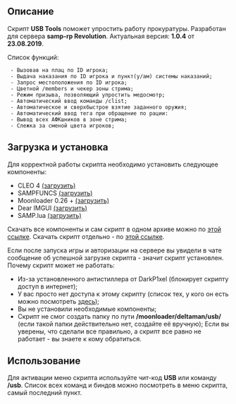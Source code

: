 
## Описание
Скрипт **USB Tools** поможет упростить работу прокуратуры. Разработан для сервера **samp-rp Revolution**. Актуальная версия: **1.0.4** от **23.08.2019**.    

Список функций:

     - Вызовав на плац по ID игрока;
     - Выдача наказания по ID игрока и пункт(у/ам) системы наказаний;
     - Запрос местоположения по ID игрока;
     - Цветной /members и чекер зоны стрима;
     - Режим призыва, позволяющий упростить медосмотр;
     - Автоматический ввод команды /clist;
     - Автоматическое и сверхбыстрое взятие заданного оружия;
     - Автоматический ввод тега при обращение по рации:
     - Вывод всех АФКшников в зоне стрима;
     - Слежка за сменой цвета игроков;
## Загрузка и установка
Для корректной работы скрипта необходимо установить следующее компоненты:

 - CLEO 4 [(загрузить)](cleo.li)
 - SAMPFUNCS [(загрузить)](http://blast.hk/sampfuncs)
 - Moonloader 0.26 + [(загрузить)](https://blast.hk/moonloader)
 - Dear IMGUI [(загрузить)](https://blast.hk/threads/19292/)
 - SAMP.lua [(загрузить)](https://blast.hk/threads/14624/)
 
 Скачать все компоненты и сам скрипт в одном архиве можно по [этой ссылке](https://github.com/DeltamanZ/USB/raw/master/USB.lua).
 Скачать скрипт отдельно - по [этой ссылке](https://github.com/DeltamanZ/USB/raw/master/USB.lua).
 
 Если после запуска игры и авторизации на сервере вы увидели в чате сообщение об успешной загрузке скрипта - значит скрипт установлен. 
 Почему скрипт может не работать:
 
 - Из-за установленного антистиллера от DarkP1xel (блокирует скрипту доступ в интернет);
 - У вас просто нет доступа к этому скрипту (список тех, у кого он есть можно посмотреть [здесь](https://raw.githubusercontent.com/DeltamanZ/USB/master/access.txt));
 - Вы не установили необходимые компоненты;
 - Скрипт не смог создать папку по пути **/moonloader/deltaman/usb/** (если такой папки действительно нет, создайте её вручную);
Если вы уверены, что сделали все правильно, а скрипт все равно не работает - вы знаете к кому обратиться.

## Использование
Для активации меню скрипта используйте чит-код **USB** или команду **/usb**.
Список всех команд и биндов можно посмотреть в меню скрипта, самый последний пункт.
